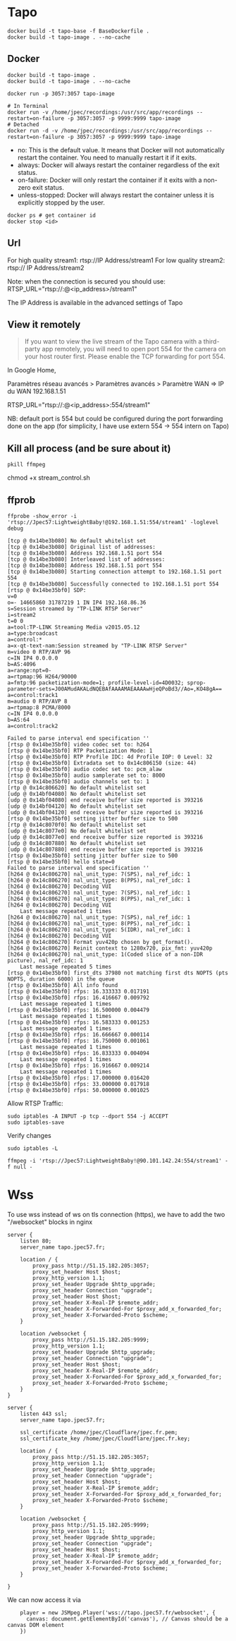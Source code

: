 # Tapo

```
docker build -t tapo-base -f BaseDockerfile .
docker build -t tapo-image . --no-cache
```



## Docker

```
docker build -t tapo-image . 
docker build -t tapo-image . --no-cache
```

```
docker run -p 3057:3057 tapo-image
```

```
# In Terminal
docker run -v /home/jpec/recordings:/usr/src/app/recordings --restart=on-failure -p 3057:3057 -p 9999:9999 tapo-image
# Detached 
docker run -d -v /home/jpec/recordings:/usr/src/app/recordings --restart=on-failure -p 3057:3057 -p 9999:9999 tapo-image
```

- no: This is the default value. It means that Docker will not automatically restart the container. You need to manually restart it if it exits.
- always: Docker will always restart the container regardless of the exit status.
- on-failure: Docker will only restart the container if it exits with a non-zero exit status.
- unless-stopped: Docker will always restart the container unless it is explicitly stopped by the user.



```
docker ps # get container id
docker stop <id>
```



## Url

For high quality stream1: rtsp://IP Address/stream1
For low quality stream2: rtsp:// IP Address/stream2

Note: when the connection is secured you should use:
RTSP_URL="rtsp://<username>:<password>@<ip_address>/stream1"

The IP Address is available in the advanced settings of Tapo

## View it remotely

> If you want to view the live stream of the Tapo camera with a third-party app remotely, you will need to open port 554 for the camera on your host router first. Please enable the TCP forwarding for port 554.

In Google Home,

Paramètres réseau avancés > Paramètres avancés > Paramètre WAN
=> IP du WAN 192.168.1.51

RTSP_URL="rtsp://<username>:<password>@<ip_address>:554/stream1"

NB: default port is 554 but could be configured during the port forwarding done on the app (for simplicity, I have use extern 554 -> 554 intern on Tapo)



## Kill all process (and be sure about it)

```
pkill ffmpeg
```


chmod +x stream_control.sh


## ffprob

```
ffprobe -show_error -i 'rtsp://Jpec57:LightweightBaby!@192.168.1.51:554/stream1' -loglevel debug
```

```
[tcp @ 0x14be3b080] No default whitelist set
[tcp @ 0x14be3b080] Original list of addresses:
[tcp @ 0x14be3b080] Address 192.168.1.51 port 554
[tcp @ 0x14be3b080] Interleaved list of addresses:
[tcp @ 0x14be3b080] Address 192.168.1.51 port 554
[tcp @ 0x14be3b080] Starting connection attempt to 192.168.1.51 port 554
[tcp @ 0x14be3b080] Successfully connected to 192.168.1.51 port 554
[rtsp @ 0x14be35bf0] SDP:
v=0
o=- 14665860 31787219 1 IN IP4 192.168.86.36
s=Session streamed by "TP-LINK RTSP Server"
i=stream2
t=0 0
a=tool:TP-LINK Streaming Media v2015.05.12
a=type:broadcast
a=control:*
a=x-qt-text-nam:Session streamed by "TP-LINK RTSP Server"
m=video 0 RTP/AVP 96
c=IN IP4 0.0.0.0
b=AS:4096
a=range:npt=0-
a=rtpmap:96 H264/90000
a=fmtp:96 packetization-mode=1; profile-level-id=4D0032; sprop-parameter-sets=J00AMudAKALdNQEBAfAAAAMAEAAAAwHjeQPoBd3//Ao=,KO48gA==
a=control:track1
m=audio 0 RTP/AVP 8
a=rtpmap:8 PCMA/8000
c=IN IP4 0.0.0.0
b=AS:64
a=control:track2

Failed to parse interval end specification ''
[rtsp @ 0x14be35bf0] video codec set to: h264
[rtsp @ 0x14be35bf0] RTP Packetization Mode: 1
[rtsp @ 0x14be35bf0] RTP Profile IDC: 4d Profile IOP: 0 Level: 32
[rtsp @ 0x14be35bf0] Extradata set to 0x14c806150 (size: 44)
[rtsp @ 0x14be35bf0] audio codec set to: pcm_alaw
[rtsp @ 0x14be35bf0] audio samplerate set to: 8000
[rtsp @ 0x14be35bf0] audio channels set to: 1
[rtp @ 0x14c806620] No default whitelist set
[udp @ 0x14bf04080] No default whitelist set
[udp @ 0x14bf04080] end receive buffer size reported is 393216
[udp @ 0x14bf04120] No default whitelist set
[udp @ 0x14bf04120] end receive buffer size reported is 393216
[rtsp @ 0x14be35bf0] setting jitter buffer size to 500
[rtp @ 0x14c8070f0] No default whitelist set
[udp @ 0x14c8077e0] No default whitelist set
[udp @ 0x14c8077e0] end receive buffer size reported is 393216
[udp @ 0x14c807880] No default whitelist set
[udp @ 0x14c807880] end receive buffer size reported is 393216
[rtsp @ 0x14be35bf0] setting jitter buffer size to 500
[rtsp @ 0x14be35bf0] hello state=0
Failed to parse interval end specification ''
[h264 @ 0x14c806270] nal_unit_type: 7(SPS), nal_ref_idc: 1
[h264 @ 0x14c806270] nal_unit_type: 8(PPS), nal_ref_idc: 1
[h264 @ 0x14c806270] Decoding VUI
[h264 @ 0x14c806270] nal_unit_type: 7(SPS), nal_ref_idc: 1
[h264 @ 0x14c806270] nal_unit_type: 8(PPS), nal_ref_idc: 1
[h264 @ 0x14c806270] Decoding VUI
    Last message repeated 1 times
[h264 @ 0x14c806270] nal_unit_type: 7(SPS), nal_ref_idc: 1
[h264 @ 0x14c806270] nal_unit_type: 8(PPS), nal_ref_idc: 1
[h264 @ 0x14c806270] nal_unit_type: 5(IDR), nal_ref_idc: 1
[h264 @ 0x14c806270] Decoding VUI
[h264 @ 0x14c806270] Format yuv420p chosen by get_format().
[h264 @ 0x14c806270] Reinit context to 1280x720, pix_fmt: yuv420p
[h264 @ 0x14c806270] nal_unit_type: 1(Coded slice of a non-IDR picture), nal_ref_idc: 1
    Last message repeated 5 times
[rtsp @ 0x14be35bf0] first_dts 37980 not matching first dts NOPTS (pts NOPTS, duration 6000) in the queue
[rtsp @ 0x14be35bf0] All info found
[rtsp @ 0x14be35bf0] rfps: 16.333333 0.017191
[rtsp @ 0x14be35bf0] rfps: 16.416667 0.009792
    Last message repeated 1 times
[rtsp @ 0x14be35bf0] rfps: 16.500000 0.004479
    Last message repeated 1 times
[rtsp @ 0x14be35bf0] rfps: 16.583333 0.001253
    Last message repeated 1 times
[rtsp @ 0x14be35bf0] rfps: 16.666667 0.000114
[rtsp @ 0x14be35bf0] rfps: 16.750000 0.001061
    Last message repeated 1 times
[rtsp @ 0x14be35bf0] rfps: 16.833333 0.004094
    Last message repeated 1 times
[rtsp @ 0x14be35bf0] rfps: 16.916667 0.009214
    Last message repeated 1 times
[rtsp @ 0x14be35bf0] rfps: 17.000000 0.016420
[rtsp @ 0x14be35bf0] rfps: 33.000000 0.017918
[rtsp @ 0x14be35bf0] rfps: 50.000000 0.001025
```

Allow RTSP Traffic:



```
sudo iptables -A INPUT -p tcp --dport 554 -j ACCEPT
sudo iptables-save
```

Verify changes

```
sudo iptables -L
```


```
ffmpeg -i 'rtsp://Jpec57:LightweightBaby!@90.101.142.24:554/stream1' -f null -
```



# Wss 

To use wss instead of ws on tls connection (https), we have to add the two "/websocket" blocks in nginx

```
server {
    listen 80;
    server_name tapo.jpec57.fr;

    location / {
        proxy_pass http://51.15.182.205:3057;
        proxy_set_header Host $host;
        proxy_http_version 1.1;
        proxy_set_header Upgrade $http_upgrade;
        proxy_set_header Connection "upgrade";
        proxy_set_header Host $host;
        proxy_set_header X-Real-IP $remote_addr;
        proxy_set_header X-Forwarded-For $proxy_add_x_forwarded_for;
        proxy_set_header X-Forwarded-Proto $scheme;
    }

    location /websocket {
        proxy_pass http://51.15.182.205:9999;
        proxy_http_version 1.1;
        proxy_set_header Upgrade $http_upgrade;
        proxy_set_header Connection "upgrade";
        proxy_set_header Host $host;
        proxy_set_header X-Real-IP $remote_addr;
        proxy_set_header X-Forwarded-For $proxy_add_x_forwarded_for;
        proxy_set_header X-Forwarded-Proto $scheme;
    }
}

server {
    listen 443 ssl;
    server_name tapo.jpec57.fr;

    ssl_certificate /home/jpec/Cloudflare/jpec.fr.pem;
    ssl_certificate_key /home/jpec/Cloudflare/jpec.fr.key;

    location / {
        proxy_pass http://51.15.182.205:3057;
        proxy_http_version 1.1;
        proxy_set_header Upgrade $http_upgrade;
        proxy_set_header Connection "upgrade";
        proxy_set_header Host $host;
        proxy_set_header X-Real-IP $remote_addr;
        proxy_set_header X-Forwarded-For $proxy_add_x_forwarded_for;
        proxy_set_header X-Forwarded-Proto $scheme;
    }

    location /websocket {
        proxy_pass http://51.15.182.205:9999;
        proxy_http_version 1.1;
        proxy_set_header Upgrade $http_upgrade;
        proxy_set_header Connection "upgrade";
        proxy_set_header Host $host;
        proxy_set_header X-Real-IP $remote_addr;
        proxy_set_header X-Forwarded-For $proxy_add_x_forwarded_for;
        proxy_set_header X-Forwarded-Proto $scheme;
    }

}
```

We can now access it via 

```
    player = new JSMpeg.Player('wss://tapo.jpec57.fr/websocket', {
      canvas: document.getElementById('canvas'), // Canvas should be a canvas DOM element
    })
```